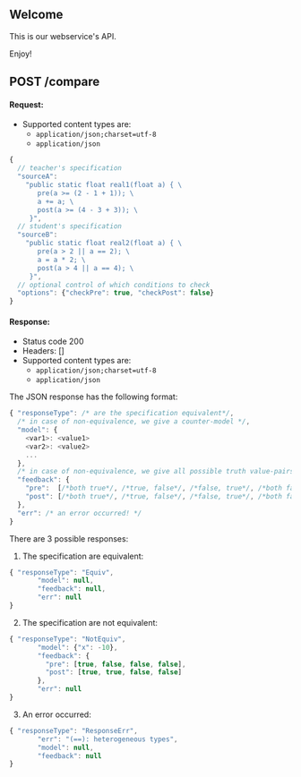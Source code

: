 ## Welcome

This is our webservice's API.

Enjoy!

## POST /compare

#### Request:
- Supported content types are:
    - `application/json;charset=utf-8`
    - `application/json`

```javascript
{
  // teacher's specification
  "sourceA":
    "public static float real1(float a) { \
       pre(a >= (2 - 1 + 1)); \
       a += a; \
       post(a >= (4 - 3 + 3)); \
     }",
  // student's specification
  "sourceB":
    "public static float real2(float a) { \
       pre(a > 2 || a == 2); \
       a = a * 2; \
       post(a > 4 || a == 4); \
     }",
  // optional control of which conditions to check
  "options": {"checkPre": true, "checkPost": false}
}
```

#### Response:

- Status code 200
- Headers: []
- Supported content types are:
    - `application/json;charset=utf-8`
    - `application/json`


The JSON response has the following format:
```javascript
{ "responseType": /* are the specification equivalent*/,
  /* in case of non-equivalence, we give a counter-model */,
  "model": {
    <var1>: <value1>
    <var2>: <value2>
    ...
  },
  /* in case of non-equivalence, we give all possible truth value-pairs of the specifications */
  "feedback": {
    "pre":  [/*both true*/, /*true, false*/, /*false, true*/, /*both false*/],
    "post": [/*both true*/, /*true, false*/, /*false, true*/, /*both false*/]
  },
  "err": /* an error occurred! */
}
```

There are 3 possible responses:
  1. The specification are equivalent:
```javascript
{ "responseType": "Equiv",
       "model": null,
       "feedback": null,
       "err": null
}
```
  2. The specification are not equivalent:
```javascript
{ "responseType": "NotEquiv",
       "model": {"x": -10},
       "feedback": {
         "pre": [true, false, false, false],
         "post": [true, true, false, false]
       },
       "err": null
}
```
  3. An error occurred:
```javascript
{ "responseType": "ResponseErr",
       "err": "(==): heterogeneous types",
       "model": null,
       "feedback": null
}
```
